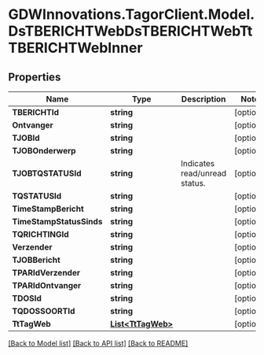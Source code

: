 # GDWInnovations.TagorClient.Model.DsTBERICHTWebDsTBERICHTWebTtTBERICHTWebInner

## Properties

Name | Type | Description | Notes
------------ | ------------- | ------------- | -------------
**TBERICHTId** | **string** |  | [optional] 
**Ontvanger** | **string** |  | [optional] 
**TJOBId** | **string** |  | [optional] 
**TJOBOnderwerp** | **string** |  | [optional] 
**TJOBTQSTATUSId** | **string** | Indicates read/unread status. | [optional] 
**TQSTATUSId** | **string** |  | [optional] 
**TimeStampBericht** | **string** |  | [optional] 
**TimeStampStatusSinds** | **string** |  | [optional] 
**TQRICHTINGId** | **string** |  | [optional] 
**Verzender** | **string** |  | [optional] 
**TJOBBericht** | **string** |  | [optional] 
**TPARIdVerzender** | **string** |  | [optional] 
**TPARIdOntvanger** | **string** |  | [optional] 
**TDOSId** | **string** |  | [optional] 
**TQDOSSOORTId** | **string** |  | [optional] 
**TtTagWeb** | [**List&lt;TtTagWeb&gt;**](TtTagWeb.md) |  | [optional] 

[[Back to Model list]](../README.md#documentation-for-models) [[Back to API list]](../README.md#documentation-for-api-endpoints) [[Back to README]](../README.md)

